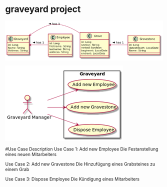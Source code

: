 # graveyard project

![ClassDiagram](asciidocs/images/cld.png)

![UseCaseDiagram](asciidocs/images/ucd.png)

#Use Case Description
Use Case 1: Add new Employee
Die Festanstellung eines neuen Mitarbeiters

Use Case 2: Add new Gravestone
Die Hinzufügung eines Grabsteines zu einem Grab

Use Case 3: Dispose Employee
Die Kündigung eines Mitarbeiters